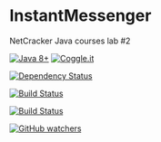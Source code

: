 # InstantMessenger
NetCracker Java courses lab #2

[![Java 8+](https://img.shields.io/badge/java-8.0%2b-green.svg)](http://www.oracle.com/technetwork/java/javase/downloads/index.html) [![Coggle.it](https://img.shields.io/badge/MaindMap-active-yellowgreen.svg)](https://coggle.it/diagram/WLPv_zAiVwABxG8-)

[![Dependency Status](https://www.versioneye.com/user/projects/58b529ce3bbf1700405cdb9f/badge.svg?style=flat-square)](https://www.versioneye.com/user/projects/58b529ce3bbf1700405cdb9f)


[![Build Status](https://semaphoreci.com/api/v1/darkie/instantmessenger/branches/dev/badge.svg)](https://semaphoreci.com/darkie/instantmessenger)

[![Build Status](https://semaphoreci.com/api/v1/darkie/instantmessenger/branches/master/badge.svg)](https://semaphoreci.com/darkie/instantmessenger)



[![GitHub watchers](https://img.shields.io/github/watchers/badges/shields.svg?style=social&label=Watch)]()
